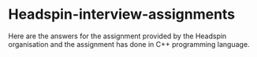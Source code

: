 # Headspin-interview-assignments
Here are the answers for the assignment provided by the Headspin organisation and the assignment has done in C++ programming language.
